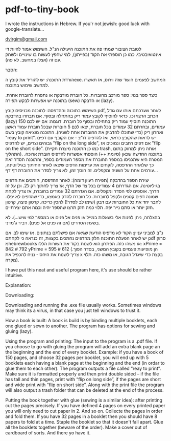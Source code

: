 # pdf-to-tiny-book
I wrote the instructions in Hebrew. If you'r not jewish: good luck with google-translate...

dvirgim@gmail.com

לטובת הציבור שמתי פה את התוכנה היעילה הנ"ל. השימוש אמור להיות די אינטואיבטיבי.
כמו כן הוספתי את הקוד (בפייתון), למי שחפץ לעשות בו שינויים ולשחק עם זה (אצלו במחשב. לא פה).

הסבר:

הורדת התוכנה:
יש להוריד את קובץ הexe. המחשב לפעמים חושד שזה וירוס, אז תאשרו למחשב שימוש בתוכנה.

כיצד ספר בנוי:
ספר מורכב מחוברות. כל חוברת מודבקת או נתפרת לחוברת אחרת.
בתוכנה יש אפשרות לבקש תפירה (sew) או הדבקה (lazy).

השימוש בתוכנה וההדפסה:
לתוכנה מכניסים קובץ pdf, לאחר שערכתם אותו עם גודל הכתב הרצוי וכו. כדאי להוסיף לקובץ עמוד ריק בהתחלה ובסוף.
אם תבחרו בהדבקה (lazy) התוכנה תוסיף עמוד ריק בתחילת ובסוף כל חוברת.
דוגמה: אם יש לכם 150 עמודים, ובחרתם 32 עמודים בכל חוברת, יצאו לכם 5 חוברות שבכל חוברת עמוד ראשון ואחרון ריק (כדי שתוכלו להדביק את החוברות אחת לשניה).
התוכנה מוציאה קובץ בשם "reay to print". יש לראות שהקובץ כראוי, ואז להדפיס דו"צ - אם הקובף עם דפים גבוהים וצרים, יש להדפיס "flip on the long side", אם דפים רחבים ונמוכים אז "flip on the short side". (כמו כן התוכנה מיצרת תקיית trash, אותה ניתן למחוק בתום התהליך).
בתוכנה החדשה שכאן (סיומת ++) הוספתי אפשרות להדפיס חוברת ארוכה. המטרה היא שתכניסו במספר החוברת את מספר העמודים בספר, והתוכנה תסדר זאת כך שלאחר ההדפסה, לוקחים את ערימות הדפים שיצאו לאחר החיתוך בגיליוטינה, עורמים אחת על השניה ומקפלים. זה חוסך זמן, לא צריך לסדר את החוברת דף דף... 

יצירת הספר בהדבקה (תפירה רעיון דומה):
לאחר ההדפסה, חותכים את הדפים בגיליוטינה. אם הגדרתם 4 עמודים בכל צד של הדף, אז צריך לחתוך רק ל2. וכן על זה הדרך.
אוספים לפי הסדר ומקפלים. אם הגדרתם 32 עמודים בחוברת, אז צריך לקחת שמונה דפים קטנים ולקפל לחוברות.
כל חוברת להדק באמצע, כדי שהדפים לא יפלו.
לחבר יחד את כל החוברות עם דבק (שימו לב לסדר!)
להכין כריכה. קרטון פיצה, קרטון חזק יותר או סתם נייר יפה. תלוי כמה חזק תרצו שהספר יהיה וכמה אתם יצירתיים.


בהצלחה, ניתן לפנות אלי בשאלות במייל או פנים אל פנים או במספר למי שיש...). לא בשעת הסדרים (אם זה פנים אל פנים).
דביר ג'מדני.

נ"ב למביני עניין:
הקוד לא מדפיס הודעת שגיאה אם פישלתם בנתונים. אז שימו לב.
אם יש לאחר הפעלת התוכנה חלק מהדפים נחתכים בקצוות, זה כנראה כי לקחתם pdf סרוק מhebrewbooks או משהו כזה. הפתרון הוא לשנות בקוד את השורות הללו:
xPrime = 842 # 792
yPrime = 595 # 612
(הן מופיעות פעמיים בקובץ המשני, בסדר הפוך. צריך לשנות את היחס - נניח להכפיל את x בקצת כדי שיגדל הגובה, או משהו כזה. תלוי מקרה).


I have put this neat and useful program here, it's use should be rather intuitive.

Explanation: 
 
Downloading:

Downloading and running the .exe file usually works. Sometimes windows may think its a virus, in that case you just tell windows to trust it.

How a book is built:
A book is build is by binding multiple booklets, each one glued or sewn to another.
The program has options for sewing and gluing (lazy).

Using the program and printing: 
The input to the program is a .pdf file.
If you choose to go with gluing the program will add an extra blank page an the beginning and the end of every booklet.
Example: if you have a book of 150 pages, and choose 32 pages per booklet, you will end up with 5 booklets each having a blank page at the beginning and the end (in ordar to glue them to each other).
The program outputs a file called “reay to print”. Make sure it is formatted properly and then print double sided – if the file has tall and thin pages, print with “flip on long side”, if the pages are short and wide print with “flip on short side”. Along with the print file the program will also output a trash folder that can be deleted at the end of the process.

Putting the book together with glue (sewing is a similar idea):
after printing cut the pages precisely. If you have defined 4 pages on every printed paper you will only need to cut paper in 2. And so on.  Collecte the pages in order and fold them. If you have 32 pages in a booklet then you should have 8 papers to fold at a time. Staple the booklet so that it doesn't fall apart. Glue all the booklets together (beware of the order).
Make a cover out of cardboard of sorts.
And there yo have it.

